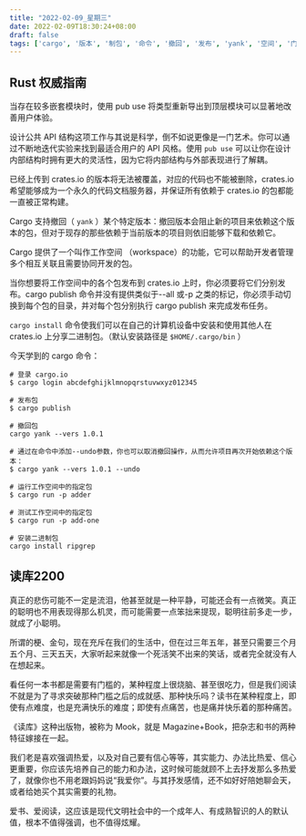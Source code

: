 ```yaml
---
title: "2022-02-09_星期三"
date: 2022-02-09T18:30:24+08:00
draft: false
tags: ['cargo', '版本', '制包', '命令', '撤回', '发布', 'yank', '空间', '门槛', 'publish']
---
```


## Rust 权威指南

当存在较多嵌套模块时，使用 pub use 将类型重新导出到顶层模块可以显著地改善用户体验。

设计公共 API 结构这项工作与其说是科学，倒不如说更像是一门艺术。你可以通过不断地迭代实验来找到最适合用户的 API 风格。使用 `pub use` 可以让你在设计内部结构时拥有更大的灵活性，因为它将内部结构与外部表现进行了解耦。

已经上传到 crates.io 的版本将无法被覆盖，对应的代码也不能被删除，crates.io 希望能够成为一个永久的代码文档服务器，并保证所有依赖于 crates.io 的包都能一直被正常构建。

Cargo 支持撤回（ `yank` ）某个特定版本：撤回版本会阻止新的项目来依赖这个版本的包，但对于现存的那些依赖于当前版本的项目则依旧能够下载和依赖它。

Cargo 提供了一个叫作工作空间 （workspace）的功能，它可以帮助开发者管理多个相互关联且需要协同开发的包。

当你想要将工作空间中的各个包发布到 crates.io 上时，你必须要将它们分别发布。cargo publish 命令并没有提供类似于--all 或-p 之类的标记，你必须手动切换到每个包的目录，并对每个包分别执行 cargo publish 来完成发布任务。

`cargo install` 命令使我们可以在自己的计算机设备中安装和使用其他人在 crates.io 上分享二进制包。（默认安装路径是 `$HOME/.cargo/bin` ）

今天学到的 cargo 命令：

```shell
# 登录 cargo.io
$ cargo login abcdefghijklmnopqrstuvwxyz012345

# 发布包
$ cargo publish

# 撤回包
cargo yank --vers 1.0.1

# 通过在命令中添加--undo参数，你也可以取消撤回操作，从而允许项目再次开始依赖这个版本：
$ cargo yank --vers 1.0.1 --undo

# 运行工作空间中的指定包
$ cargo run -p adder

# 测试工作空间中的指定包
$ cargo run -p add-one

# 安装二进制包
cargo install ripgrep
```

## 读库2200

真正的悲伤可能不一定是流泪，他甚至就是一种平静，可能还会有一点微笑。真正的聪明也不用表现得那么机灵，而可能需要一点笨拙来提现，聪明往前多走一步，就成了小聪明。

所谓的梗、金句，现在充斥在我们的生活中，但在过三年五年，甚至只需要三个月五个月、三天五天，大家听起来就像一个死活笑不出来的笑话，或者完全就没有人在想起来。

看任何一本书都是需要有门槛的，某种程度上很烧脑、甚至很吃力，但是我们阅读不就是为了寻求突破那种门槛之后的成就感、那种快乐吗？读书在某种程度上，即使有点难度，也是充满快乐的难度；即使有点痛苦，也是痛并快乐着的那种痛苦。

《读库》这种出版物，被称为  Mook，就是 Magazine+Book，把杂志和书的两种特征嫁接在一起。

我们老是喜欢强调热爱，以及对自己要有信心等等，其实能力、办法比热爱、信心更重要，你应该先培养自己的能力和办法，这时候可能就顾不上去抒发那么多热爱了，就像你也不用老跟妈妈说“我爱你”。与其抒发感情，还不如好好陪她聊会天，或者给她买个其实需要的礼物。

爱书、爱阅读，这应该是现代文明社会中的一个成年人、有成熟智识的人的默认值，根本不值得强调，也不值得炫耀。